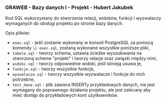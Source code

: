 ### GRAWEB - Bazy danych I - Projekt - Hubert Jakubek

Kod SQL wykorzystany do stworzenia relacji, widoków, funkcji i wyzwalaczy wymaganych do obsługi projektu po stronie bazy danych.

Opis plików:
- `exec.sql` - jeśli zostanie wykonany w konsoli PostgreSQL za pomocą komendy `\i exec.sql`, zostaną wykonane wszystkie poniższe pliki,
- `tabele.sql` - tworzy schema, ustawia ścieżke wyszukiwania na stworzoną scheme "projekt" i tworzy relacje oraz związki między nimi,
- `widoki.sql` - tworzy odpowiednie widoki, jeśli istnieją usuwa je,
- `funkcje.sql` - tworzy wszystkie funkcje,
- `wyzwalacze.sql` - tworzy wszystkie wyzwalacze i funkcje do nich potrzebne,
- `test_dane.sql` - plik zawiera INSERTy przykładowych danych, nie jest wymagany do poprawnego działania projektu, ale jest zalecany aby mieć dostęp do przykładowych kont użytkowników.
